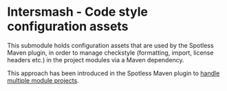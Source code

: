 # Intersmash - Code style configuration assets

This submodule holds configuration assets that are used by the Spotless Maven plugin, in order to 
manage checkstyle (formatting, import, license headers etc.) in the project modules via a Maven dependency.

This approach has been introduced in the Spotless Maven plugin to [handle multiple module projects](https://github.com/diffplug/spotless/pull/210#issue-299539353). 
